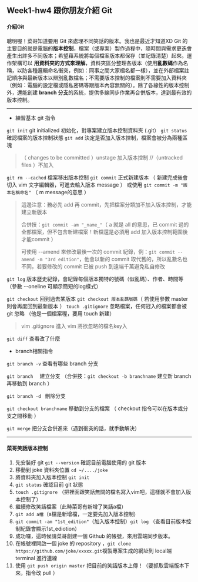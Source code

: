 ## Week1-hw4 跟你朋友介紹 Git

#### 介紹Git

聰明喔！菜哥知道要用 Git 來處理不同笑話的版本。我也是最近才知道XD
Git 的主要目的就是電腦的**版本控制**，檔案（或專案）製作過程中，隨時間與需求更迭會產生出許多不同版本；希望藉系統將每個檔案版本都保存（並記錄清楚）起來。運作架構可以 **用資料夾的方式來理解**，資料夾區分整理各版本（使用**亂數碼**作為名稱，以防各種邏輯命名衝突，例如：同事之間大家檔名都一樣），並在外部檔案註記順序與最新版本以辨別亂數檔名；不需要版本控制的檔案則不需要加入資料夾（例如：電腦的設定檔或隱私密碼等跟版本內容無關的）。除了各線性的版本控制外，還能創建 **branch 分支**的系統，提供多線同步作業再合併版本，達到最有效的版本控制。

___

* 練習基本 git 指令

`git init` git initialized 初始化，對專案建立版本控制資料夾 (.git）
`git status` 確認檔案的版本控制狀態 
`git add`  決定是否加入版本控制，檔案會被分為兩種區塊 

>（ changes to be committed ）unstage 加入版本控制 //（untracked files ）不加入

`git rm --cached`  檔案移出版本控制
`git commit` 正式新建版本 （ 新建完成後會切入 vim 文字編輯器，可進去輸入版本 message ）
或使用 `git commit -m "版本名稱命名"` （ m message的意思 ）

> 這邊注意：務必先 add 再 commit，先把檔案分類加不加入版本控制，才能建立新版本
>
> 合併技：`git commit -am "_name_"`（ a 就是 all 的意思，已 commit 過的全部檔案，但不包含新建檔案！新檔還是必須用 add 加入版本控制範圍後才能commit ）
>
> 可使用 --amend 來修改最後一次的 commit 紀錄，例：`git commit --amend -m "3rd edition"`，他會以新的 commit 取代舊的，所以亂數名也不同，若要修改的 commit 已被 push 到遠端千萬避免私自修改

`git log` 版本歷史紀錄，會紀錄每個版本獨特的號碼（似亂碼）、作者、時間等 （參數 --oneline 可顯示簡短的log樣式）

`git checkout` 回到過去某版本 `git checkout 版本亂碼號碼`（ 若使用參數 master 則會再度回到最新版本 ）
`touch .gitignore` 忽略檔案，任何冠入的檔案都會被 git 忽略 （他是一個檔案喔，要用 touch 新建）

> vim .gitignore 進入 vim 將欲忽略的檔名key入

`git diff` 查看改了什麼 

* branch相關指令

`git branch -v`  查看有哪些 branch 分支

`git branch  ` 建立分支 （合併技：`git checkout -b branchname`  建立新 branch 再移動到 branch ）

`git branch -d ` 刪除分支

`git checkout branchname` 移動到分支的檔案 （ checkout 指令可以在版本或分支之間移動 ）

`git merge` 把分支合併進來（遇到衝突的話，就手動解決）

---

#### 菜哥笑話版本控制

1. 先安裝好 git `git --version` 確認目前電腦使用的 git 版本
2. 移動到 joke 資料夾位置 `cd ~/..../joke ` 
3. 將資料夾加入版本控制 `git init`
4. `git status` 確認目前 git 狀態
5. `touch .gitignore` （把裡面跟笑話無關的檔名寫入vim吧，這樣就不會加入版本控制了）
6. 繼續修改笑話檔案（此時菜哥有新增了笑話a檔）
7. `git add a檔`（a檔是新增檔，一定要先加入版本控制)
8. `git commit -am "1st_edition"`（加入版本控制）`git log` （查看目前版本控制紀錄會顯示1st_ediotion）
9. 成功囉，這時候請菜哥創建一個 Github 的帳號，來用雲端同步版本。
10. 在帳號裡開啟一個 joke 的 repository ，`git clone https://github.com/joke/xxxxx.git`複製專案生成的網址到 local端 terminal 進行連線
11. 使用 `git push origin master` 把目前的笑話版本上傳！（要抓取雲端版本下來，指令改 pull ）